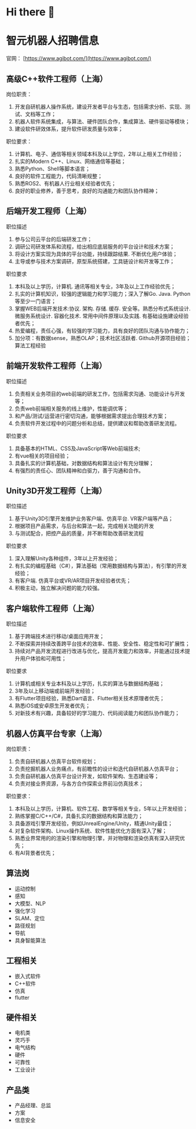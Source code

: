 
# Hi there 👋

# 智元机器人招聘信息
官网： [https://www.agibot.com/](https://www.agibot.com/)

## 高级C++软件工程师（上海）

岗位职责：
1. 开发自研机器人操作系统，建设开发者平台与生态，包括需求分析、实现、测试、文档等工作；
2. 机器人软件系统集成，与算法、硬件团队合作，集成算法、硬件驱动等模块；
3. 建设软件研效体系，提升软件研发质量与效率；

职位要求：
1. 计算机、电子、通信等相关领域本科及以上学位，2年以上相关工作经验；
2. 扎实的Modern C++、Linux、网络通信等基础；
3. 熟悉Python、Shell等脚本语言；
4. 良好的软件工程能力，代码清晰规整；
5. 熟悉ROS2、有机器人行业相关经验者优先；
6. 良好的职业修养，善于思考，良好的沟通能力和团队协作精神；

## 后端开发工程师（上海）
职位描述
1. 参与公司云平台的后端研发工作；
2. 调研公司研发体系和流程，给出相应底层服务的平台设计和技术方案；
3. 将设计方案实现为具体的平台功能，持续跟踪结果. 不断优化用户体验；
4. 主导或参与技术方案调研，原型系统搭建，工具链设计和开发等工作；

职位要求
1. 本科及以上学历，计算机. 通讯等相关专业，3年及以上工作经验优先；
2. 扎实的计算机知识，较强的逻辑能力和学习能力；深入了解Go. Java. Python等至少一门语言；
3. 掌握WEB后端开发技术:协议. 架构. 存储. 缓存. 安全等。熟悉分布式系统设计. 微服务系统设计. 容器化技术. 常用中间件原理以及实践. 有基础设施建设经验者优先；
4. 热爱编程，责任心强，有较强的学习能力，具有良好的团队沟通与协作能力；
5. 加分项：有数据sense，熟悉OLAP；技术社区活跃者. Github开源项目经验；算法工程经验

## 前端开发软件工程师（上海）
职位描述
1. 负责相关业务项目的web前端的研发工作，包括需求沟通、功能设计与开发等；
2. 负责web前端相关服务的线上维护，性能调优等；
3. 和产品/测试/运营进行密切沟通，能够根据需求提出合理技术方案；
4. 负责软件开发过程中的问题分析和总结，提供建议和帮助改善研发流程。

职位要求
1. 具备基本的HTML、CSS及JavaScript等Web前端技术;
2. 有vue相关的项目经验；
3. 具备扎实的计算机基础，对数据结构和算法设计有充分理解；
4. 有强烈的责任心、团队精神和白驱力，善于沟通和合作。

## Unity3D开发工程师（上海）
职位描述
1. 基于Unity3D引擎开发维护业务客户端、仿真平台. VR客户端等产品；
2. 根据项目产品需求，与后台和算法一起，完成相关功能的开发
3. 与测试配合，把控产品的质量，并不断帮助改善研发流程

职位要求
1. 深入理解Unity各种组件，3年以上开发经验；
2. 有扎实的编程基础（C#），算法基础（常用数据结构与算法），有引擎的开发经验；
3. 有客户端. 仿真平台或VR/AR项目开发经验者优先；
4. 积极主动，独立解决问题的能力较强。

## 客户端软件工程师（上海）
职位描述
1. 基于跨端技术进行移动/桌面应用开发；
2. 不断探索并持续改善跨平台技术的效率、性能、安全性、稳定性和可扩展性；
3. 持续对产品开发流程进行改进与优化，提高开发能力和效率，并能通过技术提升用户体验和可用性；

职位要求
1. 计算机或相关专业本科及以上学历，扎实的算法与数据结构基础；
2. 3年及以上移动端或前端开发经验；
3. 有Flutter项目经验，熟悉Dart语言、Flutter相关技术原理者优先；
4. 熟悉iOS或安卓原生开发者优先；
5. 对新技术有兴趣，具备较好的学习能力、代码阅读能力和团队协作能力；

## 机器人仿真平台专家（上海）

岗位职责：
1. 负责自研机器人仿真平台软件规划；
2. 负责挖掘机器人业务痛点，有前瞻性的设计和迭代自研机器人仿真平台；
3. 负责自研机器人仿真平台设计开发，如软件架构、生态建设等；
4. 负责对接业界资源，与各方合作探索业界前沿仿真技术；

职位要求：
1. 本科及以上学历，计算机、软件工程、数学等相关专业，5年以上开发经验；
2. 熟练掌握C/C++/C#，具备扎实的数据结构和算法能力；
3. 具备游戏引擎开发经验，例如UnrealEngine/Unity，精通Unity最佳；
5. 对复杂软件架构、Linux操作系统、软件性能优化方面有深入了解；
4. 熟悉业界常用的的渲染引擎和物理引擎，并对物理和渲染仿真有深入研究优先；
6. 有AI背景者优先；

## 算法岗
- 运动控制
- 感知
- 大模型、NLP
- 强化学习
- SLAM、定位
- 路径规划
- 导航
- 具身智能算法

## 工程相关
- 嵌入式软件
- C++软件
- 仿真
- flutter

 ## 硬件相关
 - 电机类
 - 灵巧手
 - 电气结构
 - 硬件
 - 可靠性
 - 工业设计

## 产品类
- 产品经理、总监
- 方案
- 信息安全



